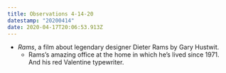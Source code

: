 ```yaml
---
title: Observations 4-14-20
datestamp: "20200414"
date: 2020-04-17T20:06:53.913Z
---
```

- *Rams*, a film about legendary designer Dieter Rams by Gary Hustwit.
	- Rams’s amazing office at the home in which he’s lived since 1971. And his red Valentine typewriter.
